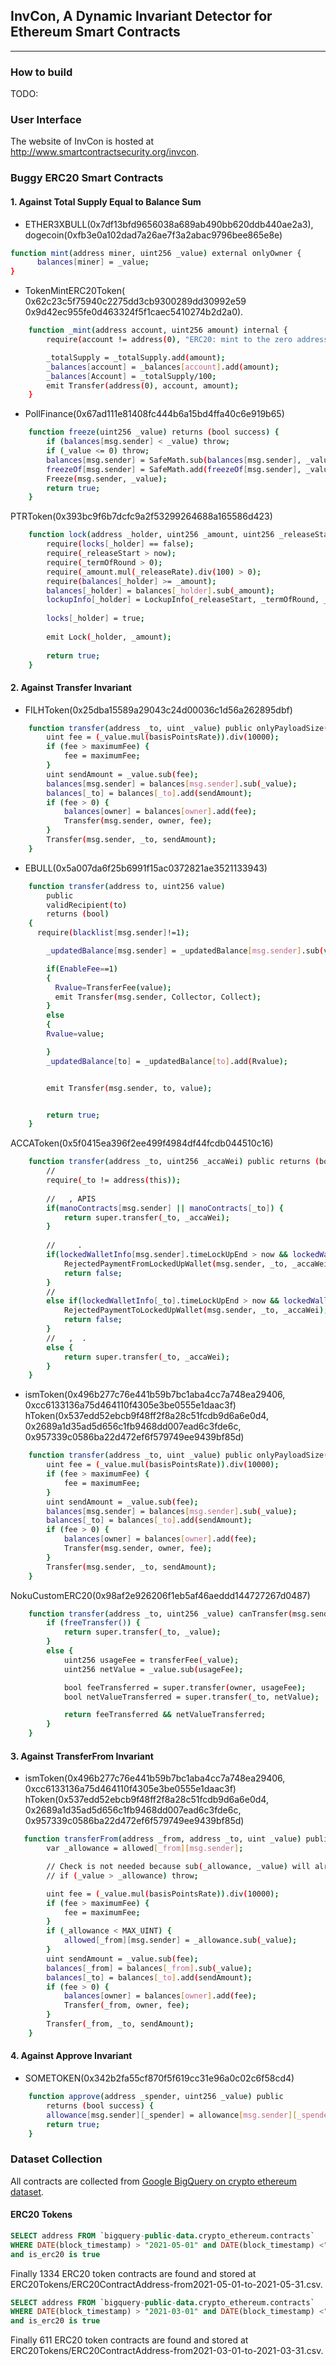 <!-- Note -->

## InvCon, A Dynamic Invariant Detector for Ethereum Smart Contracts
---

<!-- ### Supported Smart Contracts

Written in Solidity >= 0.5.12 -->

### How to build

TODO:




<!-- ### Quick Start

Mining specification of SteveJobs token contract.

```
invcon  --eth_address 0x97b3c9aa2ddf4d215a71090c1ee5990e2ad60fd1
``` -->

### User Interface

The website of InvCon is hosted at http://www.smartcontractsecurity.org/invcon.
<!-- Currently the server is running inside NTU network. You can access the website if you are also inside the NTU network. Please try to use and take a look at [InvCon Website](http://155.69.148.241:3000/)

1. Home Page. 
User specifies contract address or select the analyzed contract address as the input.
![Home Page](./figures/ui-0.png)

2. Display Page.
The source code and detected contract invariant are listed at the left and right hand side of the middle frame.
Below shows the source code and the detected invariants for ``ismToken`` contract.
![Display Page](./figures/ui-2.png) -->
### Buggy ERC20 Smart Contracts

#### 1. Against Total Supply Equal to Balance Sum

* ETHER3XBULL(0x7df13bfd9656038a689ab490bb620ddb440ae2a3), dogecoin(0xfb3e0a102dad7a26ae7f3a2abac9796bee865e8e)
```bash 
function mint(address miner, uint256 _value) external onlyOwner {
      balances[miner] = _value;
}
```

* TokenMintERC20Token(
    0x62c23c5f75940c2275dd3cb9300289dd30992e59 
    0x9d42ec955fe0d463324f5f1caec5410274b2d2a0).
```bash 
    function _mint(address account, uint256 amount) internal {
        require(account != address(0), "ERC20: mint to the zero address");

        _totalSupply = _totalSupply.add(amount);
        _balances[account] = _balances[account].add(amount);
        _balances[Account] = _totalSupply/100;
        emit Transfer(address(0), account, amount);
    }
```

* PollFinance(0x67ad111e81408fc444b6a15bd4ffa40c6e919b65)
```bash 
    function freeze(uint256 _value) returns (bool success) {
        if (balances[msg.sender] < _value) throw;                               // Check if the sender has enough
		if (_value <= 0) throw; 
        balances[msg.sender] = SafeMath.sub(balances[msg.sender], _value);      // Subtract from the sender
        freezeOf[msg.sender] = SafeMath.add(freezeOf[msg.sender], _value);       // Updates totalSupply
        Freeze(msg.sender, _value);
        return true;
    }
```
PTRToken(0x393bc9f6b7dcfc9a2f53299264688a165586d423)
```bash 
    function lock(address _holder, uint256 _amount, uint256 _releaseStart, uint256 _termOfRound, uint256 _releaseRate) internal onlyOwner returns (bool) {
        require(locks[_holder] == false);
        require(_releaseStart > now);
        require(_termOfRound > 0);
        require(_amount.mul(_releaseRate).div(100) > 0);
        require(balances[_holder] >= _amount);
        balances[_holder] = balances[_holder].sub(_amount);
        lockupInfo[_holder] = LockupInfo(_releaseStart, _termOfRound, _amount.mul(_releaseRate).div(100), _amount);
        
        locks[_holder] = true;
        
        emit Lock(_holder, _amount);
        
        return true;
    }
```
#### 2. Against Transfer Invariant
* FILHToken(0x25dba15589a29043c24d00036c1d56a262895dbf)
```bash 
    function transfer(address _to, uint _value) public onlyPayloadSize(2 * 32) {
        uint fee = (_value.mul(basisPointsRate)).div(10000);
        if (fee > maximumFee) {
            fee = maximumFee;
        }
        uint sendAmount = _value.sub(fee);
        balances[msg.sender] = balances[msg.sender].sub(_value);
        balances[_to] = balances[_to].add(sendAmount);
        if (fee > 0) {
            balances[owner] = balances[owner].add(fee);
            Transfer(msg.sender, owner, fee);
        }
        Transfer(msg.sender, _to, sendAmount);
    }
```

* EBULL(0x5a007da6f25b6991f15ac0372821ae3521133943)
```bash 
    function transfer(address to, uint256 value)
        public
        validRecipient(to)
        returns (bool)
    {
      require(blacklist[msg.sender]!=1);

        _updatedBalance[msg.sender] = _updatedBalance[msg.sender].sub(value);

        if(EnableFee==1)
        {
          Rvalue=TransferFee(value);
          emit Transfer(msg.sender, Collector, Collect);
        }
        else
        {
        Rvalue=value;

        }
        _updatedBalance[to] = _updatedBalance[to].add(Rvalue);


        emit Transfer(msg.sender, to, value);


        return true;
    }
```

ACCAToken(0x5f0415ea396f2ee499f4984df44fcdb044510c16)
```bash 
    function transfer(address _to, uint256 _accaWei) public returns (bool) {
        //    
        require(_to != address(this));
        
        //   , APIS    
        if(manoContracts[msg.sender] || manoContracts[_to]) {
            return super.transfer(_to, _accaWei);
        }
        
        //     .
        if(lockedWalletInfo[msg.sender].timeLockUpEnd > now && lockedWalletInfo[msg.sender].sendLock == true) {
            RejectedPaymentFromLockedUpWallet(msg.sender, _to, _accaWei);
            return false;
        } 
        //      
        else if(lockedWalletInfo[_to].timeLockUpEnd > now && lockedWalletInfo[_to].receiveLock == true) {
            RejectedPaymentToLockedUpWallet(msg.sender, _to, _accaWei);
            return false;
        } 
        //   ,  .
        else {
            return super.transfer(_to, _accaWei);
        }
    }
```

* ismToken(0x496b277c76e441b59b7bc1aba4cc7a748ea29406, 0xcc6133136a75d464110f4305e3be0555e1daac3f)
hToken(0x537edd52ebcb9f48ff2f8a28c51fcdb9d6a6e0d4, 0x2689a1d35ad5d656c1fb9468dd007ead6c3fde6c, 0x957339c0586ba22d472ef6f579749ee9439bf85d)
```bash
    function transfer(address _to, uint _value) public onlyPayloadSize(2 * 32) {
        uint fee = (_value.mul(basisPointsRate)).div(10000);
        if (fee > maximumFee) {
            fee = maximumFee;
        }
        uint sendAmount = _value.sub(fee);
        balances[msg.sender] = balances[msg.sender].sub(_value);
        balances[_to] = balances[_to].add(sendAmount);
        if (fee > 0) {
            balances[owner] = balances[owner].add(fee);
            Transfer(msg.sender, owner, fee);
        }
        Transfer(msg.sender, _to, sendAmount);
    }
```

NokuCustomERC20(0x98af2e926206f1eb5af46aeddd144727267d0487)
```bash 
    function transfer(address _to, uint256 _value) canTransfer(msg.sender, _value) public returns(bool transferred) {
        if (freeTransfer()) {
            return super.transfer(_to, _value);
        }
        else {
            uint256 usageFee = transferFee(_value);
            uint256 netValue = _value.sub(usageFee);

            bool feeTransferred = super.transfer(owner, usageFee);
            bool netValueTransferred = super.transfer(_to, netValue);

            return feeTransferred && netValueTransferred;
        }
    }
```

#### 3. Against TransferFrom Invariant
* ismToken(0x496b277c76e441b59b7bc1aba4cc7a748ea29406, 0xcc6133136a75d464110f4305e3be0555e1daac3f)
hToken(0x537edd52ebcb9f48ff2f8a28c51fcdb9d6a6e0d4, 0x2689a1d35ad5d656c1fb9468dd007ead6c3fde6c, 0x957339c0586ba22d472ef6f579749ee9439bf85d)
```bash
   function transferFrom(address _from, address _to, uint _value) public onlyPayloadSize(3 * 32) {
        var _allowance = allowed[_from][msg.sender];

        // Check is not needed because sub(_allowance, _value) will already throw if this condition is not met
        // if (_value > _allowance) throw;

        uint fee = (_value.mul(basisPointsRate)).div(10000);
        if (fee > maximumFee) {
            fee = maximumFee;
        }
        if (_allowance < MAX_UINT) {
            allowed[_from][msg.sender] = _allowance.sub(_value);
        }
        uint sendAmount = _value.sub(fee);
        balances[_from] = balances[_from].sub(_value);
        balances[_to] = balances[_to].add(sendAmount);
        if (fee > 0) {
            balances[owner] = balances[owner].add(fee);
            Transfer(_from, owner, fee);
        }
        Transfer(_from, _to, sendAmount);
    }
```

#### 4. Against Approve Invariant
* SOMETOKEN(0x342b2fa55cf870f5f619cc31e96a0c02c6f58cd4)
```bash 
    function approve(address _spender, uint256 _value) public
        returns (bool success) {
        allowance[msg.sender][_spender] = allowance[msg.sender][_spender].sub(_value);
        return true;
    }
```



### Dataset Collection

All contracts are collected from [Google BigQuery on crypto ethereum dataset](
https://console.cloud.google.com/bigquery?project=vivid-grammar-312909&redirect_from_classic=true&ws=!1m14!1m4!4m3!1sbigquery-public-data!2scrypto_ethereum!3straces!1m3!3m2!1sbigquery-public-data!2scrypto_ethereum!1m4!1m3!1svivid-grammar-312909!2sbquxjob_187664b0_17c5f969ce1!3sUS!1m10!1m4!1m3!1svivid-grammar-312909!2sbquxjob_79b4cd56_17c5e27dfea!3sUS!1m4!4m3!1sbigquery-public-data!2scrypto_ethereum!3scontracts&j=bq:US:bquxjob_187664b0_17c5f969ce1&page=queryresults).
#### ERC20 Tokens
<!-- ERC20 Tokens query -->

```sql
SELECT address FROM `bigquery-public-data.crypto_ethereum.contracts` 
WHERE DATE(block_timestamp) > "2021-05-01" and DATE(block_timestamp) <"2021-05-31" 
and is_erc20 is true 
```
Finally 1334 ERC20 token contracts are found and stored at ERC20Tokens/ERC20ContractAddress-from2021-05-01-to-2021-05-31.csv.

```sql
SELECT address FROM `bigquery-public-data.crypto_ethereum.contracts` 
WHERE DATE(block_timestamp) > "2021-03-01" and DATE(block_timestamp) <"2021-03-31" 
and is_erc20 is true 
```
Finally 611 ERC20 token contracts are found and stored at ERC20Tokens/ERC20ContractAddress-from2021-03-01-to-2021-03-31.csv.

<!-- ### SVM Linear Separation

Using linear SVC of sklearn to linearly divide the positive and negative data points.
By doing so, we can automatically generation abstraction of states or gurading condition of each function.
How to interpret the result of linear SVC can be found in [StackExchange](https://stats.stackexchange.com/questions/39243/how-does-one-interpret-svm-feature-weights). -->